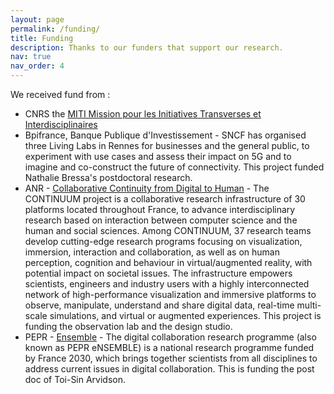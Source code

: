 ```yaml
---
layout: page
permalink: /funding/
title: Funding
description: Thanks to our funders that support our research. 
nav: true
nav_order: 4
---
```


We received fund from : 
* CNRS the [MITI Mission pour les Initiatives Transverses et Interdisciplinaires](https://miti.cnrs.fr/presentation-miti/)
* Bpifrance, Banque Publique d'Investissement - SNCF has organised three Living Labs in Rennes for businesses and the general public, to experiment with use cases and assess their impact on 5G and to imagine and co-construct the future of connectivity.  This project funded Nathalie Bressa's postdoctoral research.
* ANR - [Collaborative Continuity from Digital to Human](https://anr.fr/ProjetIA-21-ESRE-0030) - The CONTINUUM project is a collaborative research infrastructure of 30 platforms located throughout France, to advance interdisciplinary research based on interaction between computer science and the human and social sciences. Among CONTINUUM, 37 research teams develop cutting-edge research programs focusing on visualization, immersion, interaction and collaboration, as well as on human perception, cognition and behaviour in virtual/augmented reality, with potential impact on societal issues. The infrastructure empowers scientists, engineers and industry users with a highly interconnected network of high-performance visualization and immersive platforms to observe, manipulate, understand and share digital data, real-time multi-scale simulations, and virtual or augmented experiences. This project is funding the observation lab and the design studio. 
* PEPR - [Ensemble](https://www.pepr-ensemble.fr/) - The digital collaboration research programme (also known as PEPR eNSEMBLE) is a national research programme funded by France 2030, which brings together scientists from all disciplines to address current issues in digital collaboration. This is funding the post doc of Toi-Sin Arvidson. 
